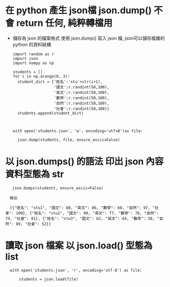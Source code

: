 # 在 python 產生 json檔  json.dump() 不會 return 任何, 純粹轉檔用

* 儲存為 json 的檔案格式 使用 json.dump() 寫入 json 檔, json可以儲存複雜的 python 的資料結構

    
      import random as r
      import json
      import numpy as np
      
      students = []
      for i in np.arange(0, 3):
        student_dict = {'姓名':'stu'+str(i+1),
                        '國文':r.randint(50,100),
                        '英文':r.randint(50,100),
                        '數學':r.randint(50,100),
                        '自然':r.randint(50,100),
                        '社會':r.randint(50,100)}
        students.append(student_dict)



      with open('students.json', 'w', encoding='utf=8')as file:
        
        json.dump(students, file, ensure_ascii=False)
  

# 以 json.dumps() 的語法 印出 json 內容 資料型態為 str
       
       json.dumps(students, ensure_ascii=False)

      輸出  
      
      [{"姓名": "stu1", "國文": 88, "英文": 86, "數學": 68, "自然": 97, "社會": 100}, {"姓名": "stu2", "國文": 90, "英文": 77, "數學": 78, "自然": 79, "社會": 81}, {"姓名": "stu3", "國文": 62, "英文": 64, "數學": 58, "自然": 89, "社會": 52}]


    
# 讀取 json 檔案 以 json.load() 型態為 list

      with open('students.json', 'r', encoding='utf-8') as file:
          
          students = json.load(file)
      
   







